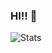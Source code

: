 ### HI!! 👋

![Stats](https://github-readme-stats.vercel.app/api?username=Matheus-Adiel&theme=transparent&bg_color=000&border_color=30A3DC&show_icons=true&icon_color=30A3DC&title_color=E94D5F&text_color=FFF)